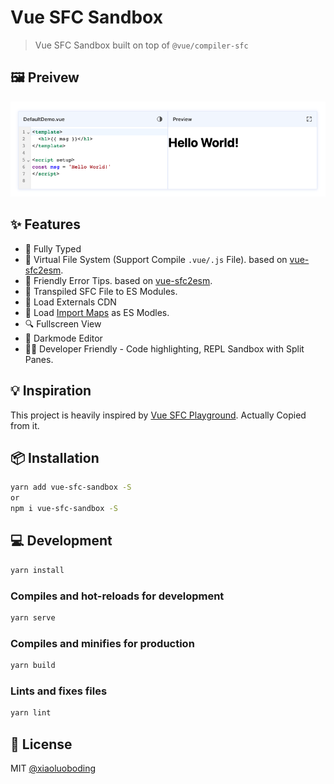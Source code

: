 # Vue SFC Sandbox

> Vue SFC Sandbox built on top of `@vue/compiler-sfc`

## 🖼️ Preivew

![preview](./preview.png)

## ✨ Features

* 💪 Fully Typed
* 📁 Virtual File System (Support Compile `.vue/.js` File). based on [vue-sfc2esm](https://github.com/xiaoluoboding/vue-sfc2esm).
* 👬 Friendly Error Tips. based on [vue-sfc2esm](https://github.com/xiaoluoboding/vue-sfc2esm).
* 🧪 Transpiled SFC File to ES Modules.
* 🔌 Load Externals CDN
* 🔌 Load [Import Maps](https://github.com/WICG/import-maps) as ES Modles.
* 🔍 Fullscreen View
* 🌛 Darkmode Editor
* 🧑‍💻 Developer Friendly - Code highlighting, REPL Sandbox with Split Panes.

## 💡 Inspiration

This project is heavily inspired by [Vue SFC Playground](https://github.com/vuejs/vue-next/tree/master/packages/sfc-playground). Actually Copied from it.

## 📦 Installation

```bash
yarn add vue-sfc-sandbox -S
or
npm i vue-sfc-sandbox -S
```

## 💻 Development

```bash
yarn install
```

### Compiles and hot-reloads for development

```bash
yarn serve
```

### Compiles and minifies for production

```bash
yarn build
```

### Lints and fixes files

```bash
yarn lint
```

## 📄 License

MIT [@xiaoluoboding](https://github.com/xiaoluoboding)
